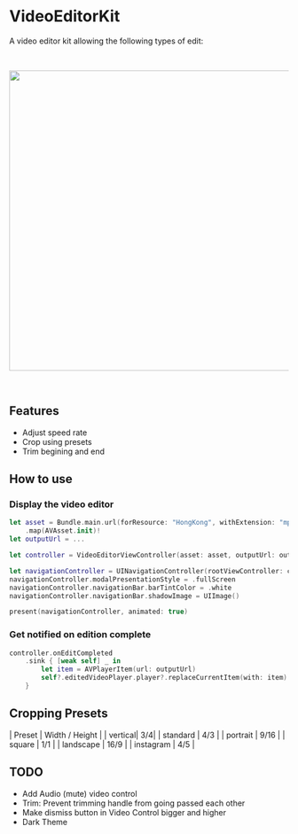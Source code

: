 # VideoEditorKit

A video editor kit allowing the following types of edit:

<br/>
<p align="center">
  <img src="https://i.postimg.cc/8zyjzGLn/Video-Editor-Kit.png" width="814" height="542">
</p>
<br/>

## Features

- Adjust speed rate
- Crop using presets
- Trim begining and end

## How to use

### Display the video editor

```swift
let asset = Bundle.main.url(forResource: "HongKong", withExtension: "mp4")
    .map(AVAsset.init)!
let outputUrl = ...

let controller = VideoEditorViewController(asset: asset, outputUrl: outputUrl)

let navigationController = UINavigationController(rootViewController: controller)
navigationController.modalPresentationStyle = .fullScreen
navigationController.navigationBar.barTintColor = .white
navigationController.navigationBar.shadowImage = UIImage()

present(navigationController, animated: true)
```

### Get notified on edition complete


```swift
controller.onEditCompleted
    .sink { [weak self] _ in
        let item = AVPlayerItem(url: outputUrl)
        self?.editedVideoPlayer.player?.replaceCurrentItem(with: item)
    }
```

## Cropping Presets

| Preset      | Width / Height |
| vertical| 3/4|
| standard | 4/3 |
| portrait | 9/16 |
| square | 1/1 |
| landscape | 16/9 |
| instagram | 4/5 |

## TODO

- Add Audio (mute) video control
- Trim: Prevent trimming handle from going passed each other
- Make dismiss button in Video Control bigger and higher
- Dark Theme
